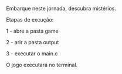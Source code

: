 Embarque neste jornada, descubra mistérios. 

Etapas de excução:

1 - abre a pasta game

2 - arir a pasta output

3 - executar o main.c

O jogo executará no terminal.
